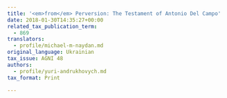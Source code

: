 ```yaml
---
title: '<em>from</em> Perversion: The Testament of Antonio Del Campo'
date: 2018-01-30T14:35:27+00:00
related_tax_publication_term:
  - 869
translators:
  - profile/michael-m-naydan.md
original_language: Ukrainian
tax_issue: AGNI 48
authors:
  - profile/yuri-andrukhovych.md
tax_format: Print

---
```

